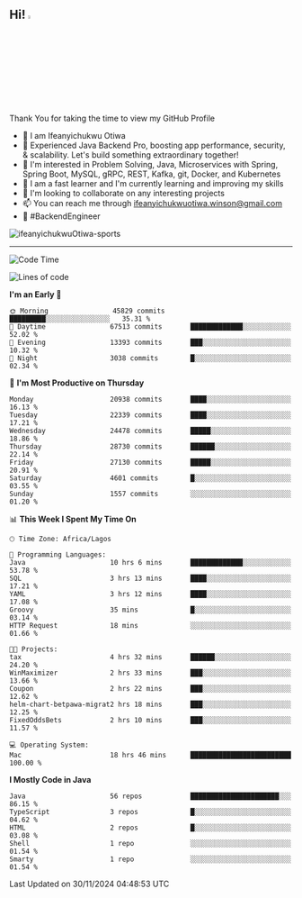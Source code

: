 <!-- BLOG-POST-LIST:START --><!-- BLOG-POST-LIST:END -->

## Hi! <img src="https://media.giphy.com/media/hvRJCLFzcasrR4ia7z/giphy.gif" width="4%"> 

Thank You for taking the time to view my GitHub Profile

- 👋 I am Ifeanyichukwu Otiwa
- 🚀 Experienced Java Backend Pro, boosting app performance, security, & scalability. Let's build something extraordinary together!
- 👀 I'm interested in Problem Solving, Java, Microservices with Spring, Spring Boot, MySQL, gRPC, REST, Kafka, git, Docker, and Kubernetes
- 🌱 I am a fast learner and I'm currently learning and improving my skills
- 💞️ I'm looking to collaborate on any interesting projects
- 📫 You can reach me through ifeanyichukwuotiwa.winson@gmail.com
- 🚀 #BackendEngineer

<p align="left" marginTop="10px"> <img src="https://komarev.com/ghpvc/?username=ifeanyichukwuOtiwa-sports&label=Profile%20views&color=0e75b6&style=for-the-badge" alt="ifeanyichukwuOtiwa-sports" /> </p>

***

<!--START_SECTION:waka-->
![Code Time](http://img.shields.io/badge/Code%20Time-3%2C172%20hrs%2010%20mins-blue)

![Lines of code](https://img.shields.io/badge/From%20Hello%20World%20I%27ve%20Written-32.3%20million%20lines%20of%20code-blue)

**I'm an Early 🐤** 

```text
🌞 Morning                45829 commits       █████████░░░░░░░░░░░░░░░░   35.31 % 
🌆 Daytime                67513 commits       █████████████░░░░░░░░░░░░   52.02 % 
🌃 Evening                13393 commits       ███░░░░░░░░░░░░░░░░░░░░░░   10.32 % 
🌙 Night                  3038 commits        █░░░░░░░░░░░░░░░░░░░░░░░░   02.34 % 
```
📅 **I'm Most Productive on Thursday** 

```text
Monday                   20938 commits       ████░░░░░░░░░░░░░░░░░░░░░   16.13 % 
Tuesday                  22339 commits       ████░░░░░░░░░░░░░░░░░░░░░   17.21 % 
Wednesday                24478 commits       █████░░░░░░░░░░░░░░░░░░░░   18.86 % 
Thursday                 28730 commits       ██████░░░░░░░░░░░░░░░░░░░   22.14 % 
Friday                   27130 commits       █████░░░░░░░░░░░░░░░░░░░░   20.91 % 
Saturday                 4601 commits        █░░░░░░░░░░░░░░░░░░░░░░░░   03.55 % 
Sunday                   1557 commits        ░░░░░░░░░░░░░░░░░░░░░░░░░   01.20 % 
```


📊 **This Week I Spent My Time On** 

```text
🕑︎ Time Zone: Africa/Lagos

💬 Programming Languages: 
Java                     10 hrs 6 mins       █████████████░░░░░░░░░░░░   53.78 % 
SQL                      3 hrs 13 mins       ████░░░░░░░░░░░░░░░░░░░░░   17.21 % 
YAML                     3 hrs 12 mins       ████░░░░░░░░░░░░░░░░░░░░░   17.08 % 
Groovy                   35 mins             █░░░░░░░░░░░░░░░░░░░░░░░░   03.14 % 
HTTP Request             18 mins             ░░░░░░░░░░░░░░░░░░░░░░░░░   01.66 % 

🐱‍💻 Projects: 
tax                      4 hrs 32 mins       ██████░░░░░░░░░░░░░░░░░░░   24.20 % 
WinMaximizer             2 hrs 33 mins       ███░░░░░░░░░░░░░░░░░░░░░░   13.66 % 
Coupon                   2 hrs 22 mins       ███░░░░░░░░░░░░░░░░░░░░░░   12.62 % 
helm-chart-betpawa-migrat2 hrs 18 mins       ███░░░░░░░░░░░░░░░░░░░░░░   12.25 % 
FixedOddsBets            2 hrs 10 mins       ███░░░░░░░░░░░░░░░░░░░░░░   11.57 % 

💻 Operating System: 
Mac                      18 hrs 46 mins      █████████████████████████   100.00 % 
```

**I Mostly Code in Java** 

```text
Java                     56 repos            ██████████████████████░░░   86.15 % 
TypeScript               3 repos             █░░░░░░░░░░░░░░░░░░░░░░░░   04.62 % 
HTML                     2 repos             █░░░░░░░░░░░░░░░░░░░░░░░░   03.08 % 
Shell                    1 repo              ░░░░░░░░░░░░░░░░░░░░░░░░░   01.54 % 
Smarty                   1 repo              ░░░░░░░░░░░░░░░░░░░░░░░░░   01.54 % 
```




 Last Updated on 30/11/2024 04:48:53 UTC
<!--END_SECTION:waka-->

<!--
<p align="center">
![trophy](https://github-profile-trophy.vercel.app/?username=ifeanyichukwuOtiwa-sports&theme=onedark) (https://github.com/ryo-ma/github-profile-trophy)
</p>
-->

<!---
ifeanyi-otiwa/ifeanyi-otiwa is a ✨ special ✨ repository because its `README.md` (this file) appears on your GitHub profile.
You can click the Preview link to take a look at your changes.
--->
